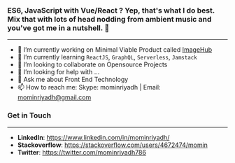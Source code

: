 ### ES6, JavaScript with Vue/React ? Yep, that's what I do best. Mix that with lots of head nodding from ambient music and you've got me in a nutshell. 👋
------------------------------------------------------------------------
<!--
**momin-riyadh/momin-riyadh** is a ✨ _special_ ✨ repository because its `README.md` (this file) appears on your GitHub profile.-->

- 🔭 I’m currently working on Minimal Viable Product called [ImageHub](https://chobi.netlify.app)
- 🌱 I’m currently learning `ReactJS`, `GraphQL`, `Serverless`, `Jamstack`
- 👯 I’m looking to collaborate on Opensource Projects
- 🤔 I’m looking for help with ...
- 💬 Ask me about Front End Technology
- 📫 How to reach me: Skype: mominriyadh  | Email: mominriyadh@gmail.com  


### Get in Touch
------------------------------------------------------------------------
 - **LinkedIn**: https://www.linkedin.com/in/mominriyadh/
 - **Stackoverflow**: https://stackoverflow.com/users/4672474/momin
 - **Twitter**: https://twitter.com/mominriyadh786


